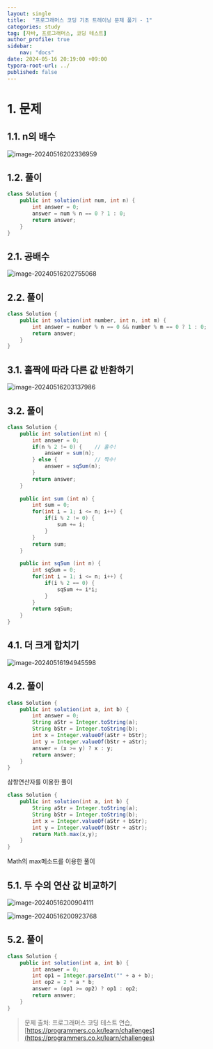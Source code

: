 ```yaml
---
layout: single
title:  "프로그래머스 코딩 기초 트레이닝 문제 풀기 - 1"
categories: study
tag: [자바, 프로그래머스, 코딩 테스트]
author_profile: true
sidebar:
    nav: "docs"
date: 2024-05-16 20:19:00 +09:00
typora-root-url: ../
published: false
---
```








# 1. 문제



## 1.1. n의 배수

![image-20240516202336959](/images/2024-05-16-practice-programmers-3/image-20240516202336959.png)

## 1.2. 풀이

```java
class Solution {
    public int solution(int num, int n) {
        int answer = 0;
        answer = num % n == 0 ? 1 : 0;
        return answer;
    }
}
```





## 2.1. 공배수

![image-20240516202755068](/images/2024-05-16-practice-programmers-3/image-20240516202755068.png)

## 2.2. 풀이

```java
class Solution {
    public int solution(int number, int n, int m) {
        int answer = number % n == 0 && number % m == 0 ? 1 : 0;
        return answer;
    }
}
```





## 3.1. 홀짝에 따라 다른 값 반환하기

![image-20240516203137986](/images/2024-05-16-practice-programmers-3/image-20240516203137986.png)



## 3.2. 풀이

```java
class Solution {
    public int solution(int n) {
        int answer = 0; 
        if(n % 2 != 0) {    // 홀수!
            answer = sum(n);
        } else {            // 짝수!
            answer = sqSum(n);
        }
        return answer;
    }
    
    public int sum (int n) {
        int sum = 0;
        for(int i = 1; i <= n; i++) {
            if(i % 2 != 0) {
                sum += i;
            }
        }
        return sum;
    }
    
    public int sqSum (int n) {
        int sqSum = 0;
        for(int i = 1; i <= n; i++) {
            if(i % 2 == 0) {
                sqSum += i*i;
            }
        }
        return sqSum;
    }
}
```







## 4.1. 더 크게 합치기

![image-20240516194945598](/images/2024-05-16-practice-programmers-3/image-20240516194945598.png)





## 4.2. 풀이

```java
class Solution {
    public int solution(int a, int b) {
        int answer = 0;
        String aStr = Integer.toString(a);
        String bStr = Integer.toString(b);
        int x = Integer.valueOf(aStr + bStr);
        int y = Integer.valueOf(bStr + aStr);
        answer = (x >= y) ? x : y;
        return answer;
    }
}
```

삼항연산자를 이용한 풀이



```java
class Solution {
    public int solution(int a, int b) {
        String aStr = Integer.toString(a);
        String bStr = Integer.toString(b);
        int x = Integer.valueOf(aStr + bStr);
        int y = Integer.valueOf(bStr + aStr);
        return Math.max(x,y);
    }
}
```

Math의 max메소드를 이용한 풀이



## 5.1. 두 수의 연산 값 비교하기

![image-20240516200904111](/images/2024-05-16-practice-programmers-3/image-20240516200904111.png)

![image-20240516200923768](/images/2024-05-16-practice-programmers-3/image-20240516200923768.png)



## 5.2. 풀이

```java
class Solution {
    public int solution(int a, int b) {
        int answer = 0;
        int op1 = Integer.parseInt("" + a + b);
        int op2 = 2 * a * b;
        answer = (op1 >= op2) ? op1 : op2;
        return answer;
    }
}
```





> 문제 출처: 프로그래머스 코딩 테스트 연습, [https://programmers.co.kr/learn/challenges](https://programmers.co.kr/learn/challenges)
